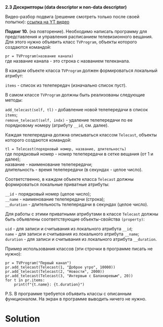 **2.3 Дескрипторы (data descriptor и non-data descriptor)**

Видео-разбор подвига (решение смотреть только после
своей попытки): [ссылка на YT видео](https://youtu.be/45q8BT03c_U)

**Подвиг 10.** (на повторение). Необходимо написать
программу для представления и управления расписанием 
телевизионного вещания. Для этого нужно объявить класс 
`TVProgram`, объекты которого создаются командой:

`pr = TVProgram(название канала)`\
где название канала - это строка с названием телеканала.

В каждом объекте класса `TVProgram` должен формироваться
локальный атрибут:

`items` - список из телепередач (изначально список пуст).

В самом классе `TVProgram` должны быть реализованы
следующие методы:

`add_telecast(self, tl)` - добавление новой телепередачи
в список `items`;\
`remove_telecast(self, indx)` - удаление телепередачи по
ее порядковому номеру (атрибуту `__id`, см. далее).

Каждая телепередача должна описываться классом `Telecast`,
объекты которого создаются командой:

`tl = Telecast(порядковый номер, название, длительность)`\
где порядковый номер - номер телепередачи в сетке вещания 
(от 1 и далее);\
название - наименование телепередачи;\
длительность - время телепередачи (в секундах - целое число).

Соответственно, в каждом объекте класса `Telecast`
должны формироваться локальные приватные атрибуты:

`__id` - порядковый номер (целое число);\
`__name` - наименование телепередачи (строка);\
`__duration` - длительность телепередачи в 
секундах (целое число).

Для работы с этими приватными атрибутами в классе
`Telecast` должны быть объявлены соответствующие
объекты-свойства `(property)`:

`uid` - для записи и считывания из локального атрибута `__id`;\
`name` - для записи и считывания из локального атрибута `__name`;\
`duration` - для записи и считывания из локального атрибута `__duration`.

Пример использования классов (эти строчки в программе писать не нужно):
```
pr = TVProgram("Первый канал")
pr.add_telecast(Telecast(1, "Доброе утро", 10000))
pr.add_telecast(Telecast(2, "Новости", 2000))
pr.add_telecast(Telecast(3, "Интервью с Балакиревым", 20))
for t in pr.items:
    print(f"{t.name}: {t.duration}")
```
P.S. В программе требуется объявить классы с описанным функционалом. На экран в программе выводить ничего не нужно. 

# Solution

```

```
